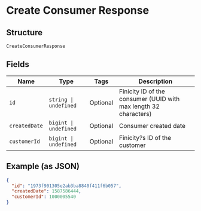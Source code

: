 
# Create Consumer Response

## Structure

`CreateConsumerResponse`

## Fields

| Name | Type | Tags | Description |
|  --- | --- | --- | --- |
| `id` | `string \| undefined` | Optional | Finicity ID of the consumer (UUID with max length 32 characters) |
| `createdDate` | `bigint \| undefined` | Optional | Consumer created date |
| `customerId` | `bigint \| undefined` | Optional | Finicity?s ID of the customer |

## Example (as JSON)

```json
{
  "id": "1973f901305e2ab3ba8840f411f6b057",
  "createdDate": 1587586444,
  "customerId": 1000005540
}
```


